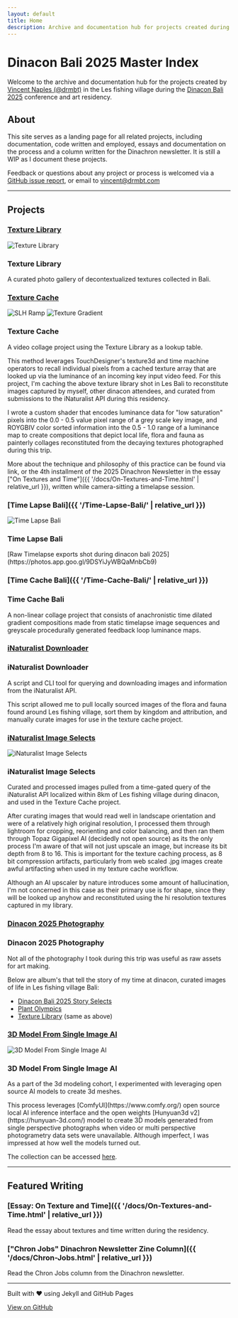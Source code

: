 ```yaml
---
layout: default
title: Home
description: Archive and documentation hub for projects created during Dinacon Bali 2025
---
```


# Dinacon Bali 2025 Master Index

Welcome to the archive and documentation hub for the projects created by [Vincent Naples (@drmbt)](https://www.drmbt.com) in the Les fishing village during the [Dinacon Bali 2025](https://2025.dinacon.org/) conference and art residency.

## About

This site serves as a landing page for all related projects, including documentation, code written and employed, essays and documentation on the process and a column written for the Dinachron newsletter. It is still a WIP as I document these projects.

Feedback or questions about any project or process is welcomed via a [GitHub issue report](https://github.com/drmbt/dinacon-index/issues), or email to [vincent@drmbt.com](mailto:vincent@drmbt.com)

---

## Projects

<div class="project-grid">

### [Texture Library](https://photos.app.goo.gl/zmqjz56mBvRjYoAZ6)

<div class="project-card">
  <img src="{{ '/thumbnails/tex3d.jpg' | relative_url }}" alt="Texture Library" class="project-thumbnail">
  <h3>Texture Library</h3>
  <p>A curated photo gallery of decontextualized textures collected in Bali.</p>
</div>

### [Texture Cache](https://photos.app.goo.gl/5fgeBVUMi9ySxDxv9)

<div class="project-card">
  <div class="thumbnail-grid">
    <img src="{{ '/thumbnails/SLH_ramp.jpg' | relative_url }}" alt="SLH Ramp">
    <img src="{{ '/thumbnails/tex-gradient.jpg' | relative_url }}" alt="Texture Gradient">
  </div>
  <h3>Texture Cache</h3>
  <p>A video collage project using the Texture Library as a lookup table.</p>
  
  <p>This method leverages TouchDesigner's texture3d and time machine operators to recall individual pixels from a cached texture array that are looked up via the luminance of an incoming key input video feed. For this project, I'm caching the above texture library shot in Les Bali to reconstitute images captured by myself, other dinacon attendees, and curated from submissions to the iNaturalist API during this residency.</p>
  
  <p>I wrote a custom shader that encodes luminance data for "low saturation" pixels into the 0.0 - 0.5 value pixel range of a grey scale key image, and ROYGBIV color sorted information into the 0.5 - 1.0 range of a luminance map to create compositions that depict local life, flora and fauna as painterly collages reconstituted from the decaying textures photographed during this trip.</p>
  
  <p>More about the technique and philosophy of this practice can be found via link, or the 4th installment of the 2025 Dinachron Newsletter in the essay ["On Textures and Time"]({{ '/docs/On-Textures-and-Time.html' | relative_url }}), written while camera-sitting a timelapse session.</p>
</div>

### [Time Lapse Bali]({{ '/Time-Lapse-Bali/' | relative_url }})

<div class="project-card">
  <img src="{{ '/thumbnails/timelapse.jpg' | relative_url }}" alt="Time Lapse Bali" class="project-thumbnail">
  <h3>Time Lapse Bali</h3>
  <p>[Raw Timelapse exports shot during dinacon bali 2025](https://photos.app.goo.gl/9DSYiJyWBQaMnbCb9)</p>
</div>

### [Time Cache Bali]({{ '/Time-Cache-Bali/' | relative_url }})

<div class="project-card">
  <h3>Time Cache Bali</h3>
  <p>A non-linear collage project that consists of anachronistic time dilated gradient compositions made from static timelapse image sequences and greyscale procedurally generated feedback loop luminance maps.</p>
</div>

### [iNaturalist Downloader](https://github.com/drmbt/iNaturalist-downloader)

<div class="project-card">
  <h3>iNaturalist Downloader</h3>
  <p>A script and CLI tool for querying and downloading images and information from the iNaturalist API.</p>
  
  <p>This script allowed me to pull locally sourced images of the flora and fauna found around Les fishing village, sort them by kingdom and attribution, and manually curate images for use in the texture cache project.</p>
</div>

### [iNaturalist Image Selects](https://photos.app.goo.gl/2sU4z2tfgWMhbDni6)

<div class="project-card">
  <img src="{{ '/thumbnails/iNaturalist.jpg' | relative_url }}" alt="iNaturalist Image Selects" class="project-thumbnail">
  <h3>iNaturalist Image Selects</h3>
  <p>Curated and processed images pulled from a time-gated query of the iNaturalist API localized within 8km of Les fishing village during dinacon, and used in the Texture Cache project.</p>
  
  <p>After curating images that would read well in landscape orientation and were of a relatively high original resolution, I processed them through lightroom for cropping, reorienting and color balancing, and then ran them through Topaz Gigapixel AI (decidedly not open source) as its the only process I'm aware of that will not just upscale an image, but increase its bit depth from 8 to 16. This is important for the texture caching process, as 8 bit compression artifacts, particularly from web scaled .jpg images create awful artifacting when used in my texture cache workflow.</p>
  
  <p>Although an AI upscaler by nature introduces some amount of hallucination, I'm not concerned in this case as their primary use is for shape, since they will be looked up anyhow and reconstituted using the hi resolution textures captured in my library.</p>
</div>

### [Dinacon 2025 Photography](https://photos.app.goo.gl/xhbz6ERDyrVhF7Vd6)

<div class="project-card">
  <h3>Dinacon 2025 Photography</h3>
  <p>Not all of the photography I took during this trip was useful as raw assets for art making.</p>
  
  <p>Below are album's that tell the story of my time at dinacon, curated images of life in Les fishing village Bali:</p>
  
  <ul>
    <li><a href="https://photos.app.goo.gl/xhbz6ERDyrVhF7Vd6">Dinacon Bali 2025 Story Selects</a></li>
    <li><a href="https://photos.app.goo.gl/HKRcKAJaw3vcxCg67">Plant Olympics</a></li>
    <li><a href="https://photos.app.goo.gl/zmqjz56mBvRjYoAZ6">Texture Library</a> (same as above)</li>
  </ul>
</div>

### [3D Model From Single Image AI](https://drive.google.com/drive/folders/1MnnwmTJcS1NHYoNZ0laKhD3mYq3bygjI?usp=sharing)

<div class="project-card">
  <img src="{{ '/thumbnails/3d-model-from-single-image-AI.jpg' | relative_url }}" alt="3D Model From Single Image AI" class="project-thumbnail">
  <h3>3D Model From Single Image AI</h3>
  <p>As a part of the 3d modeling cohort, I experimented with leveraging open source AI models to create 3d meshes.</p>
  
  <p>This process leverages [ComfyUI](https://www.comfy.org/) open source local AI inference interface and the open weights [Hunyuan3d v2](https://hunyuan-3d.com/) model to create 3D models generated from single perspective photographs when video or multi perspective photogrametry data sets were unavailable. Although imperfect, I was impressed at how well the models turned out.</p>
  
  <p>The collection can be accessed <a href="https://drive.google.com/drive/folders/1MnnwmTJcS1NHYoNZ0laKhD3mYq3bygjI?usp=sharing">here</a>.</p>
</div>

</div>

---

## Featured Writing

### [Essay: On Texture and Time]({{ '/docs/On-Textures-and-Time.html' | relative_url }})
Read the essay about textures and time written during the residency.

### ["Chron Jobs" Dinachron Newsletter Zine Column]({{ '/docs/Chron-Jobs.html' | relative_url }})
Read the Chron Jobs column from the Dinachron newsletter.

---

<div class="text-center text-muted">
  <p>Built with ❤️ using Jekyll and GitHub Pages</p>
  <p><a href="https://github.com/drmbt/dinacon-index" target="_blank" rel="noopener">View on GitHub</a></p>
</div> 
